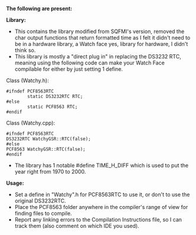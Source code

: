 **The following are present:**

**Library:**

- This contains the library modified from SQFMI's version, removed the char output functions that return formatted time as I felt it didn't need to be in a hardware library, a Watch face yes, library for hardware, I didn't think so.
- This library is mostly a "direct plug in" in replacing the DS3232 RTC, meaning using the following code can make your Watch Face compilable for either by just setting 1 define.

Class (Watchy.h):

```
#ifndef PCF8563RTC
        static DS3232RTC RTC;
#else
        static PCF8563 RTC;
#endif
```

Class (Watchy.cpp):

```
#ifndef PCF8563RTC
DS3232RTC WatchyGSR::RTC(false); 
#else
PCF8563 WatchyGSR::RTC(false);
#endif
```

- The library has 1 notable #define TIME_H_DIFF which is used to put the year right from 1970 to 2000.

**Usage:**

- Set a define in "Watchy".h for PCF8563RTC to use it, or don't to use the original DS3232RTC.
- Place the PCF8563 folder anywhere in the compiler's range of view for finding files to compile.
- Report any linking errors to the Compilation Instructions file, so I can track them (also comment on which IDE you used).
